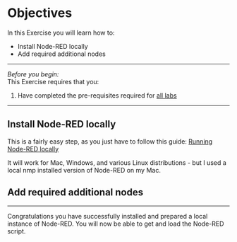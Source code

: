 # Objectives
In this Exercise you will learn how to:

* Install Node-RED locally
* Add required additional nodes

---
*Before you begin:*  
This Exercise requires that you:

1. Have completed the pre-requisites required for [all labs](../facilitator_instructions#all-exercises)
 
---
##  Install Node-RED locally

This is a fairly easy step, as you just have to follow this guide:
[Running Node-RED locally](https://nodered.org/docs/getting-started/local)

It will work for Mac, Windows, and various Linux distributions - but I used a local nmp installed version of Node-RED on my Mac.

##  Add required additional nodes


---
Congratulations you have successfully installed and prepared a local instance of Node-RED. You will now be able to get and load the Node-RED script.